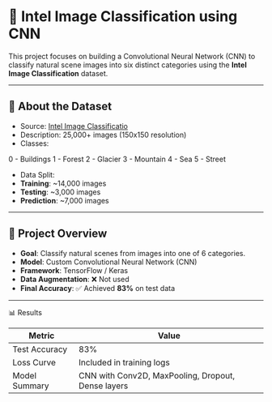 # 🧠 Intel Image Classification using CNN

This project focuses on building a Convolutional Neural Network (CNN) to classify natural scene images into six distinct categories using the **Intel Image Classification** dataset.

---

## 📂 About the Dataset

- Source: [Intel Image Classificatio](https://www.kaggle.com/datasets/puneet6060/intel-image-classification)
- Description: 25,000+ images (150x150 resolution)
- Classes:
  
0 - Buildings
1 - Forest
2 - Glacier
3 - Mountain
4 - Sea
5 - Street


- Data Split:
- **Training**: ~14,000 images  
- **Testing**: ~3,000 images  
- **Prediction**: ~7,000 images  

---

## 🧠 Project Overview

- **Goal**: Classify natural scenes from images into one of 6 categories.
- **Model**: Custom Convolutional Neural Network (CNN)
- **Framework**: TensorFlow / Keras
- **Data Augmentation**: ❌ Not used
- **Final Accuracy**: ✅ Achieved **83%** on test data

---

📊 Results

| Metric        | Value                                              |
| ------------- | -------------------------------------------------- |
| Test Accuracy | 83%                                                |
| Loss Curve    | Included in training logs                          |
| Model Summary | CNN with Conv2D, MaxPooling, Dropout, Dense layers |
